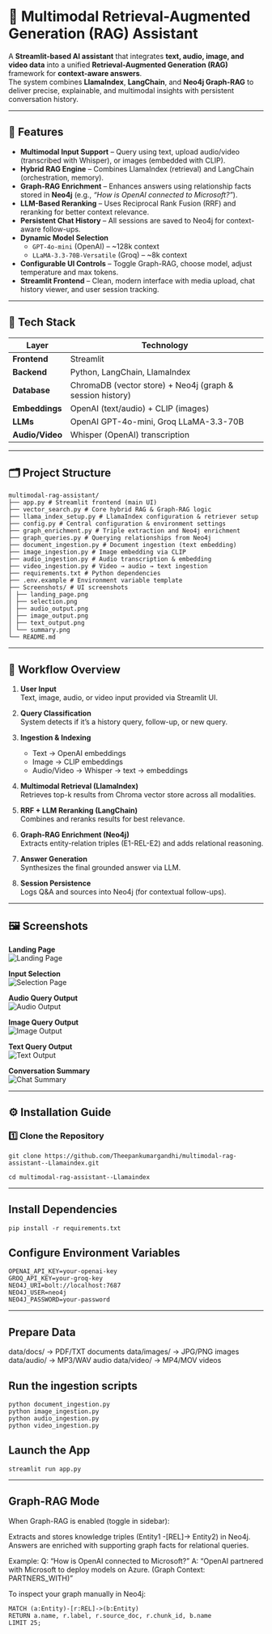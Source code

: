 # 🦙 Multimodal Retrieval-Augmented Generation (RAG) Assistant

A **Streamlit-based AI assistant** that integrates **text, audio, image, and video data** into a unified **Retrieval-Augmented Generation (RAG)** framework for **context-aware answers**.  
The system combines **LlamaIndex**, **LangChain**, and **Neo4j Graph-RAG** to deliver precise, explainable, and multimodal insights with persistent conversation history.

---

## 🚀 Features

- **Multimodal Input Support** – Query using text, upload audio/video (transcribed with Whisper), or images (embedded with CLIP).
- **Hybrid RAG Engine** – Combines LlamaIndex (retrieval) and LangChain (orchestration, memory).
- **Graph-RAG Enrichment** – Enhances answers using relationship facts stored in **Neo4j** (e.g., *“How is OpenAI connected to Microsoft?”*).
- **LLM-Based Reranking** – Uses Reciprocal Rank Fusion (RRF) and reranking for better context relevance.
- **Persistent Chat History** – All sessions are saved to Neo4j for context-aware follow-ups.
- **Dynamic Model Selection**
  - `GPT-4o-mini` (OpenAI) – ~128k context
  - `LLaMA-3.3-70B-Versatile` (Groq) – ~8k context
- **Configurable UI Controls** – Toggle Graph-RAG, choose model, adjust temperature and max tokens.
- **Streamlit Frontend** – Clean, modern interface with media upload, chat history viewer, and user session tracking.

---
## 🧠 Tech Stack

| Layer | Technology |
|-------|-------------|
| **Frontend** | Streamlit |
| **Backend** | Python, LangChain, LlamaIndex |
| **Database** | ChromaDB (vector store) + Neo4j (graph & session history) |
| **Embeddings** | OpenAI (text/audio) + CLIP (images) |
| **LLMs** | OpenAI GPT-4o-mini, Groq LLaMA-3.3-70B |
| **Audio/Video** | Whisper (OpenAI) transcription |

---

## 🗂 Project Structure
```
multimodal-rag-assistant/
├── app.py # Streamlit frontend (main UI)
├── vector_search.py # Core hybrid RAG & Graph-RAG logic
├── llama_index_setup.py # LlamaIndex configuration & retriever setup
├── config.py # Central configuration & environment settings
├── graph_enrichment.py # Triple extraction and Neo4j enrichment
├── graph_queries.py # Querying relationships from Neo4j
├── document_ingestion.py # Document ingestion (text embedding)
├── image_ingestion.py # Image embedding via CLIP
├── audio_ingestion.py # Audio transcription & embedding
├── video_ingestion.py # Video → audio → text ingestion
├── requirements.txt # Python dependencies
├── .env.example # Environment variable template
├── Screenshots/ # UI screenshots
│ ├── landing_page.png
│ ├── selection.png
│ ├── audio_output.png
│ ├── image_output.png
│ ├── text_output.png
│ └── summary.png
└── README.md
```

---

## 🧩 Workflow Overview

1. **User Input**  
   Text, image, audio, or video input provided via Streamlit UI.  

2. **Query Classification**  
   System detects if it’s a history query, follow-up, or new query.  

3. **Ingestion & Indexing**  
   - Text → OpenAI embeddings  
   - Image → CLIP embeddings  
   - Audio/Video → Whisper → text → embeddings  

4. **Multimodal Retrieval (LlamaIndex)**  
   Retrieves top-k results from Chroma vector store across all modalities.

5. **RRF + LLM Reranking (LangChain)**  
   Combines and reranks results for best relevance.

6. **Graph-RAG Enrichment (Neo4j)**  
   Extracts entity-relation triples (E1-REL-E2) and adds relational reasoning.  

7. **Answer Generation**  
   Synthesizes the final grounded answer via LLM.

8. **Session Persistence**  
   Logs Q&A and sources into Neo4j (for contextual follow-ups).

---

## 🖼 Screenshots

**Landing Page**  
![Landing Page](Screenshots/landing_page.png)

**Input Selection**  
![Selection Page](Screenshots/selection.png)

**Audio Query Output**  
![Audio Output](Screenshots/audio_output.png)

**Image Query Output**  
![Image Output](Screenshots/image_output.png)

**Text Query Output**  
![Text Output](Screenshots/text_output.png)

**Conversation Summary**  
![Chat Summary](Screenshots/summary.png)

---
## ⚙️ Installation Guide

### 1️⃣ Clone the Repository

```
git clone https://github.com/Theepankumargandhi/multimodal-rag-assistant--Llamaindex.git
```
```
cd multimodal-rag-assistant--Llamaindex
```
---
## Install Dependencies
```
pip install -r requirements.txt
```
## Configure Environment Variables
```
OPENAI_API_KEY=your-openai-key
GROQ_API_KEY=your-groq-key
NEO4J_URI=bolt://localhost:7687
NEO4J_USER=neo4j
NEO4J_PASSWORD=your-password
```
---
## Prepare Data
data/docs/        → PDF/TXT documents
data/images/      → JPG/PNG images
data/audio/       → MP3/WAV audio
data/video/       → MP4/MOV videos

## Run the ingestion scripts
```
python document_ingestion.py
python image_ingestion.py
python audio_ingestion.py
python video_ingestion.py
```
## Launch the App
```
streamlit run app.py
```
---
## Graph-RAG Mode

When Graph-RAG is enabled (toggle in sidebar):

Extracts and stores knowledge triples (Entity1 -[REL]-> Entity2) in Neo4j.
Answers are enriched with supporting graph facts for relational queries.

Example:
Q: “How is OpenAI connected to Microsoft?”
A: “OpenAI partnered with Microsoft to deploy models on Azure. (Graph Context: PARTNERS_WITH)”

To inspect your graph manually in Neo4j:
```
MATCH (a:Entity)-[r:REL]->(b:Entity)
RETURN a.name, r.label, r.source_doc, r.chunk_id, b.name
LIMIT 25;
```